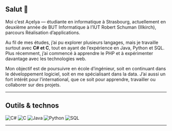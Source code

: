 ## Salut 👋

Moi c’est Açelya — étudiante en informatique à Strasbourg, actuellement en deuxième année de BUT Informatique à l’IUT Robert Schuman (Illkirch), parcours Réalisation d’applications.

Au fil de mes études, j’ai pu explorer plusieurs langages, mais je travaille surtout avec **C# et C**, tout en ayant de l’expérience en Java, Python et SQL. Plus récemment, j’ai commencé à apprendre le PHP et à expérimenter davantage avec les technologies web.

Mon objectif est de poursuivre en école d’ingénieur, soit en continuant dans le développement logiciel, soit en me spécialisant dans la data. J’ai aussi un fort intérêt pour l’international, que ce soit pour apprendre, travailler ou collaborer sur des projets.

---

## Outils & technos
![C#](https://img.shields.io/badge/-C%23-239120?logo=csharp&logoColor=white&style=flat)
![C](https://img.shields.io/badge/-C-A8B9CC?logo=c&logoColor=white&style=flat)
![Java](https://img.shields.io/badge/-Java-007396?logo=java&logoColor=white&style=flat)
![Python](https://img.shields.io/badge/-Python-3776AB?logo=python&logoColor=white&style=flat)
![SQL](https://img.shields.io/badge/-SQL-003B57?logo=sqlite&logoColor=white&style=flat)

---
